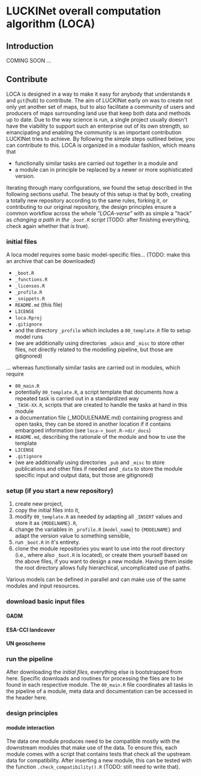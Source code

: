 # LUCKINet overall computation algorithm (LOCA)

## Introduction

COMING SOON ...

## Contribute

LOCA is designed in a way to make it easy for anybody that understands `R` and `git`(hub) to contribute. The aim of LUCKINet early on was to create not only yet another set of maps, but to also facilitate a community of users and producers of maps surrounding land use that keep both data and methods up to date. Due to the way science is run, a single project usually doesn't have the viability to support such an enterprise out of its own strength, so emancipating and enabling the community is an important contribution LUCKINet tries to achieve. By following the simple steps outlined below, you can contribute to this. LOCA is organized in a modular fashion, which means that 
- functionally similar tasks are carried out together in a module and
- a module can in principle be replaced by a newer or more sophisticated version.

Iterating through many configurations, we found the setup described in the following sections useful. The beauty of this setup is that by both, creating a totally new repository according to the same rules, forking it, or contributing to our original repository, the design principles ensure a common workflow across the whole *"LOCA-verse"* with as simple a "hack" as *changing a path in the `_boot.R` script* (TODO: after finishing everything, check again whether that is true).

### initial files

A loca model requires some basic model-specific files... (TODO: make this an archive that can be downloaded)

-   `_boot.R`
-   `_functions.R`
-   `_licenses.R`
-   `_profile.R`
-   `_snippets.R`
-   `README.md` (this file)
-   `LICENSE`
-   `loca.Rproj`
-   `.gitignore`
-   and the directory `_profile` which includes a `00_template.R` file to setup model runs
-   (we are additionally using directories `_admin` and `_misc` to store other files, not directly related to the modelling pipeline, but those are gitignored)

... whereas functionally similar tasks are carried out in modules, which require

-   `00_main.R`
-   potentially `00_template.R`, a script template that documents how a repeated task is carried out in a standardized way
-   `_TASK-XX.R`, scripts that are created to handle the tasks at hand in this module
-   a documentation file (\_MODULENAME.md) containing progress and open tasks, they can be stored in another location if it contains embargoed information (see `loca->_boot.R->dir_docs`)
-   `README.md`, describing the rationale of the module and how to use the template
-   `LICENSE`
-   `.gitignore`
-   (we are additionally using directories `_pub` and `_misc` to store publications and other files if needed and `_data` to store the module specific input and output data, but those are gitignored)

### setup (if you start a new repository)

1.  create new project,
2.  copy the initial files into it, 
3.  modify `00_template.R` as needed by adapting all `_INSERT` values and store it as `{MODELNAME}.R`,
4.  change the variables in `_profile.R` (`model_name`) to `{MODELNAME}` and adapt the version value to something sensible,
5.  run `_boot.R` in it's entirety.
6.  clone the module repositories you want to use into the root directory (i.e., where also `_boot.R` is located), or create them yourself based on the above files, if you want to design a new module. Having them inside the root directory allows fully hierarchical, uncomplicated use of paths.

Various models can be defined in parallel and can make use of the same modules and input resources.

### download basic input files

#### GADM

#### ESA-CCI landcover

#### UN geoscheme


### run the pipeline

After downloading the *initial files*, everything else is bootstrapped from here. Specific downloads and routines for processing the files are to be found in each respective module. The `00_main.R` file coordinates all tasks in the pipeline of a module, meta data and documentation can be accessed in the header here.

### design principles

#### module interaction

The data one module produces need to be compatible mostly with the downstream modules that make use of the data. To ensure this, each module comes with a script that contains tests that check all the upstream data for compatibility. After inserting a new module, this can be tested with the function `.check_compatibility().R` (TODO: still need to write that).
